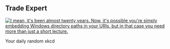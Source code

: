 ## Trade Expert
[![I mean, it's been almost twenty years. Now, it's possible you're simply embedding Windows directory paths in your URIs, but in that case you need more than just a short lecture.](https://imgs.xkcd.com/comics/trade_expert.png)](https://xkcd.com/727/ "I mean, it's been almost twenty years. Now, it's possible you're simply embedding Windows directory paths in your URIs, but in that case you need more than just a short lecture.")

Your daily random xkcd
